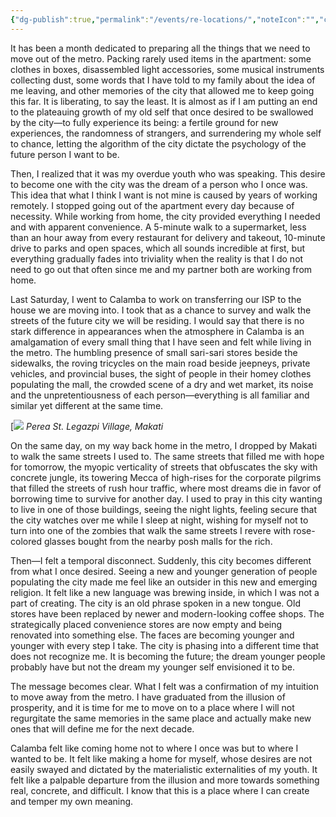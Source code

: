 ```yaml
---
{"dg-publish":true,"permalink":"/events/re-locations/","noteIcon":"","created":"2024-03-12"}
---
```


It has been a month dedicated to preparing all the things that we need to move out of the metro. Packing rarely used items in the apartment: some clothes in boxes, disassembled light accessories, some musical instruments collecting dust, some words that I have told to my family about the idea of me leaving, and other memories of the city that allowed me to keep going this far. It is liberating, to say the least. It is almost as if I am putting an end to the plateauing growth of my old self that once desired to be swallowed by the city—to fully experience its being: a fertile ground for new experiences, the randomness of strangers, and surrendering my whole self to chance, letting the algorithm of the city dictate the psychology of the future person I want to be.

Then, I realized that it was my overdue youth who was speaking. This desire to become one with the city was the dream of a person who I once was. This idea that what I think I want is not mine is caused by years of working remotely. I stopped going out of the apartment every day because of necessity. While working from home, the city provided everything I needed and with apparent convenience. A 5-minute walk to a supermarket, less than an hour away from every restaurant for delivery and takeout, 10-minute drive to parks and open spaces, which all sounds incredible at first, but everything gradually fades into triviality when the reality is that I do not need to go out that often since me and my partner both are working from home.

Last Saturday, I went to Calamba to work on transferring our ISP to the house we are moving into. I took that as a chance to survey and walk the streets of the future city we will be residing. I would say that there is no stark difference in appearances when the atmosphere in Calamba is an amalgamation of every small thing that I have seen and felt while living in the metro. The humbling presence of small sari-sari stores beside the sidewalks, the roving tricycles on the main road beside jeepneys, private vehicles, and provincial buses, the sight of people in their homey clothes populating the mall, the crowded scene of a dry and wet market, its noise and the unpretentiousness of each person—everything is all familiar and similar yet different at the same time.

[![](https://substackcdn.com/image/fetch/w_1456,c_limit,f_auto,q_auto:good,fl_progressive:steep/https%3A%2F%2Fsubstack-post-media.s3.amazonaws.com%2Fpublic%2Fimages%2Fa22e9a2b-ac6a-4878-93de-a15befd4a629_1836x3187.jpeg)
*Perea St. Legazpi Village, Makati*

On the same day, on my way back home in the metro, I dropped by Makati to walk the same streets I used to. The same streets that filled me with hope for tomorrow, the myopic verticality of streets that obfuscates the sky with concrete jungle, its towering Mecca of high-rises for the corporate pilgrims that filled the streets of rush hour traffic, where most dreams die in favor of borrowing time to survive for another day. I used to pray in this city wanting to live in one of those buildings, seeing the night lights, feeling secure that the city watches over me while I sleep at night, wishing for myself not to turn into one of the zombies that walk the same streets I revere with rose-colored glasses bought from the nearby posh malls for the rich.

Then—I felt a temporal disconnect. Suddenly, this city becomes different from what I once desired. Seeing a new and younger generation of people populating the city made me feel like an outsider in this new and emerging religion. It felt like a new language was brewing inside, in which I was not a part of creating. The city is an old phrase spoken in a new tongue. Old stores have been replaced by newer and modern-looking coffee shops. The strategically placed convenience stores are now empty and being renovated into something else. The faces are becoming younger and younger with every step I take. The city is phasing into a different time that does not recognize me. It is becoming the future; the dream younger people probably have but not the dream my younger self envisioned it to be.

The message becomes clear. What I felt was a confirmation of my intuition to move away from the metro. I have graduated from the illusion of prosperity, and it is time for me to move on to a place where I will not regurgitate the same memories in the same place and actually make new ones that will define me for the next decade.

Calamba felt like coming home not to where I once was but to where I wanted to be. It felt like making a home for myself, whose desires are not easily swayed and dictated by the materialistic externalities of my youth. It felt like a palpable departure from the illusion and more towards something real, concrete, and difficult. I know that this is a place where I can create and temper my own meaning.